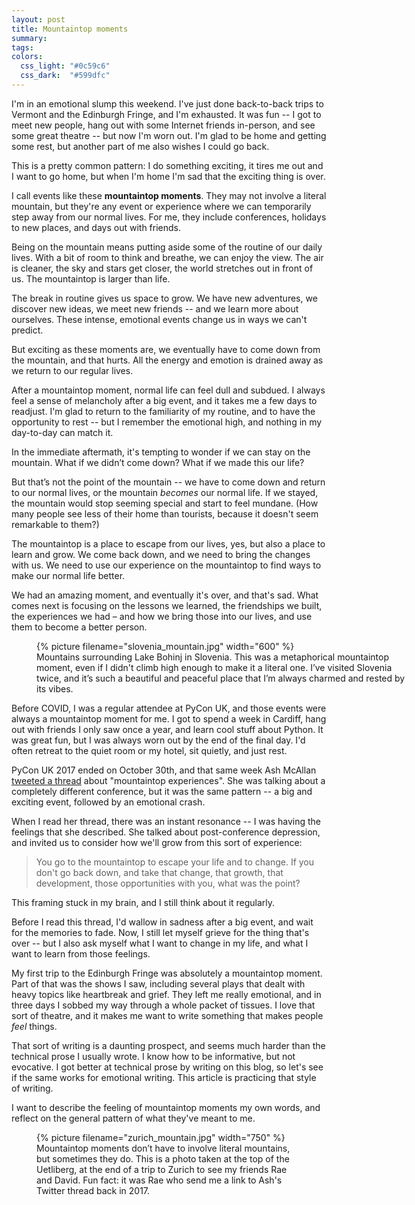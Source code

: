 ```yaml
---
layout: post
title: Mountaintop moments
summary:
tags:
colors:
  css_light: "#0c59c6"
  css_dark:  "#599dfc"
---
```

I'm in an emotional slump this weekend.
I've just done back-to-back trips to Vermont and the Edinburgh Fringe, and I'm exhausted.
It was fun -- I got to meet new people, hang out with some Internet friends in-person, and see some great theatre -- but now I'm worn out.
I'm glad to be home and getting some rest, but another part of me also wishes I could go back.

This is a pretty common pattern: I do something exciting, it tires me out and I want to go home, but when I'm home I'm sad that the exciting thing is over.

I call events like these **mountaintop moments**.
They may not involve a literal mountain, but they're any event or experience where we can temporarily step away from our normal lives.
For me, they include conferences, holidays to new places, and days out with friends.

Being on the mountain means putting aside some of the routine of our daily lives.
With a bit of room to think and breathe, we can enjoy the view.
The air is cleaner, the sky and stars get closer, the world stretches out in front of us.
The mountaintop is larger than life.

The break in routine gives us space to grow.
We have new adventures, we discover new ideas, we meet new friends -- and we learn more about ourselves.
These intense, emotional events change us in ways we can't predict.

But exciting as these moments are, we eventually have to come down from the mountain, and that hurts.
All the energy and emotion is drained away as we return to our regular lives.

After a mountaintop moment, normal life can feel dull and subdued.
I always feel a sense of melancholy after a big event, and it takes me a few days to readjust.
I'm glad to return to the familiarity of my routine, and to have the opportunity to rest -- but I remember the emotional high, and nothing in my day-to-day can match it.

In the immediate aftermath, it's tempting to wonder if we can stay on the mountain.
What if we didn’t come down?
What if we made this our life?

But that’s not the point of the mountain -- we have to come down and return to our normal lives, or the mountain *becomes* our normal life.
If we stayed, the mountain would stop seeming special and start to feel mundane.
(How many people see less of their home than tourists, because it doesn't seem remarkable to them?)

The mountaintop is a place to escape from our lives, yes, but also a place to learn and grow.
We come back down, and we need to bring the changes with us.
We need to use our experience on the mountaintop to find ways to make our normal life better.

We had an amazing moment, and eventually it's over, and that's sad.
What comes next is focusing on the lessons we learned, the friendships we built, the experiences we had – and how we bring those into our lives, and use them to become a better person.

<figure style="width: 600px;">
  {%
    picture
    filename="slovenia_mountain.jpg"
    width="600"
  %}
  <figcaption>
    Mountains surrounding Lake Bohinj in Slovenia.
    This was a metaphorical mountaintop moment, even if I didn't climb high enough to make it a literal one.
    I’ve visited Slovenia twice, and it’s such a beautiful and peaceful place that I’m always charmed and rested by its vibes.
  </figcaption>
</figure>

Before COVID, I was a regular attendee at PyCon UK, and those events were always a mountaintop moment for me.
I got to spend a week in Cardiff, hang out with friends I only saw once a year, and learn cool stuff about Python.
It was great fun, but I was always worn out by the end of the final day.
I'd often retreat to the quiet room or my hotel, sit quietly, and just rest.

PyCon UK 2017 ended on October 30th, and that same week Ash McAllan [tweeted a thread][twitter] about "mountaintop experiences".
She was talking about a completely different conference, but it was the same pattern -- a big and exciting event, followed by an emotional crash.

When I read her thread, there was an instant resonance -- I was having the feelings that she described.
She talked about post-conference depression, and invited us to consider how we'll grow from this sort of experience:

> You go to the mountaintop to escape your life and to change.
> If you don't go back down, and take that change, that growth, that development, those opportunities with you, what was the point?

This framing stuck in my brain, and I still think about it regularly.

Before I read this thread, I'd wallow in sadness after a big event, and wait for the memories to fade.
Now, I still let myself grieve for the thing that's over -- but I also ask myself what I want to change in my life, and what I want to learn from those feelings.

My first trip to the Edinburgh Fringe was absolutely a mountaintop moment.
Part of that was the shows I saw, including several plays that dealt with heavy topics like heartbreak and grief.
They left me really emotional, and in three days I sobbed my way through a whole packet of tissues.
I love that sort of theatre, and it makes me want to write something that makes people *feel* things.

That sort of writing is a daunting prospect, and seems much harder than the technical prose I usually wrote.
I know how to be informative, but not evocative.
I got better at technical prose by writing on this blog, so let's see if the same works for emotional writing.
This article is practicing that style of writing.

I want to describe the feeling of mountaintop moments my own words, and reflect on the general pattern of what they've meant to me.

[twitter]: https://twitter.com/acegiak/status/924761539592065024

<figure>
  {%
    picture
    filename="zurich_mountain.jpg"
    width="750"
  %}
  <figcaption>
    Mountaintop moments don’t have to involve literal mountains, but sometimes they do.
    This is a photo taken at the top of the Uetliberg, at the end of a trip to Zurich to see my friends Rae and David.
    Fun fact: it was Rae who send me a link to Ash's Twitter thread back in 2017.
  </figcaption>
</figure>
